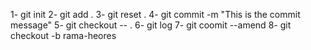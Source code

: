 1- git init <!-- inicializa git en tu archivo  -->
2- git add . <!--sube todos los archivos al stage area -->
3- git reset . <!-- desdhace los cambios realizados por git add . -->
4- git commit -m "This is the commit message" <!--realiza un commit monstrando el mensaje -->
5- git checkout -- . <!--funciona igual que un ctrl z hasta el ulyimo commit -->
6- git log <!-- muestra el historial de todos los commit realizados -->
7- git coomit --amend  <!-- para corregir el nombre del commit realizado (para salir: esc + : + w + q + !)-->
8- git checkout -b rama-heores  